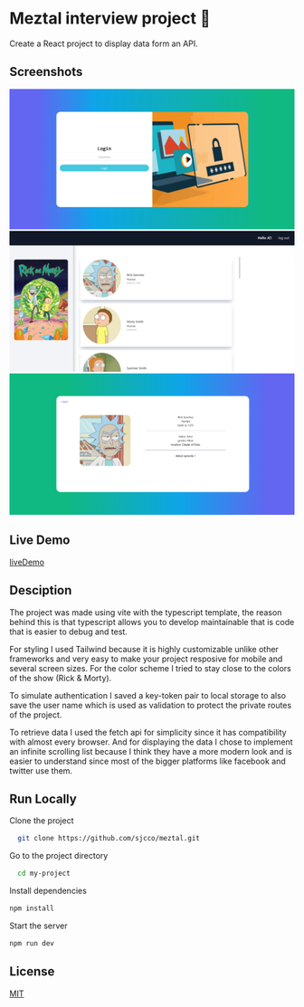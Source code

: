 
# Meztal interview project 📝  
Create a React project to display data form an API.  

## Screenshots  
![App Screenshot](./src/assets/appscreenshot1.png)  
![App Screenshot2](./src/assets/appscreenshot2.png)  
![App Screenshot3](./src/assets/appscreenshot3.png)  

## Live Demo

[liveDemo](https://sprightly-fudge-b86f1b.netlify.app/)


## Desciption 
The project was made using vite with the typescript template, the reason 
behind this is that typescript allows you to develop maintainable that is
code that is easier to debug and test.

For styling I used Tailwind because it is highly customizable unlike
other frameworks and very easy to make your project resposive for mobile and several 
screen sizes. For the color scheme I tried to stay close to the colors of the
show (Rick & Morty).

To simulate authentication I saved a key-token pair to local storage
to also save the user name which is used as validation to protect the private routes
of the project.

To retrieve data I used the fetch api for simplicity since it has compatibility with
almost every browser. And for displaying the data I chose to implement an infinite 
scrolling list because I think they have a more modern look 
and is easier to understand since most of the bigger platforms like
facebook and twitter use them.




 
## Run Locally  
Clone the project  

~~~bash  
  git clone https://github.com/sjcco/meztal.git
~~~

Go to the project directory  

~~~bash  
  cd my-project
~~~

Install dependencies  

~~~bash  
npm install
~~~

Start the server  

~~~bash  
npm run dev
~~~  
 
## License  
[MIT](https://choosealicense.com/licenses/mit/)  
 
